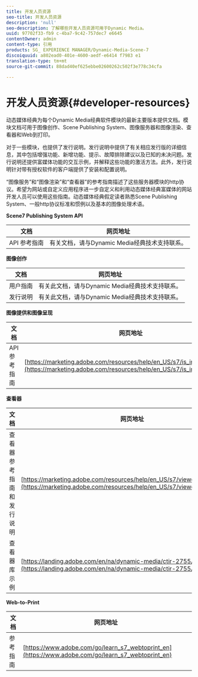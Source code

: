 ```yaml
---
title: 开发人员资源
seo-title: 开发人员资源
description: 'null'
seo-description: 了解哪些开发人员资源可用于Dynamic Media。
uuid: 97702f33-fb9 c-4ba7-9c42-757dec7 e6645
contentOwner: admin
content-type: 引用
products: SG_ EXPERIENCE MANAGER/Dynamic-Media-Scene-7
discoiquuid: a802ead0-401e-4600-aedf-e6414 f7983 e1
translation-type: tm+mt
source-git-commit: 88dad40ef625ebbe02600262c502f3e778c34cfa

---
```



# 开发人员资源{#developer-resources}

动态媒体经典为每个Dynamic Media经典软件模块的最新主要版本提供文档。模块文档可用于图像创作、Scene Publishing System、图像服务器和图像渲染、查看器和Web到打印。

对于一些模块，也提供了发行说明。发行说明中提供了有关相应发行版的详细信息，其中包括增强功能、新增功能、提示、故障排除建议以及已知的未决问题。发行说明还提供富媒体功能的交互示例，并解释这些功能的激活方法。此外，发行说明针对带有授权软件的客户端提供了安装和配置说明。

“图像服务”和“图像渲染”和“查看器”的参考指南描述了这些服务器模块的http协议。希望为网站或自定义应用程序进一步自定义和利用动态媒体经典富媒体的网站开发人员可以使用这些指南。动态媒体经典假定读者熟悉Scene Publishing System、一般http协议标准和惯例以及基本的图像处理术语。


**Scene7 Publishing System API**

| 文档 | 网页地址 |
|--- |--- |
| API 参考指南 | 有关文档，请与Dynamic Media经典技术支持联系。 |

**图像创作**

| 文档 | 网页地址 |
|--- |--- |
| 用户指南 | 有关此文档，请与Dynamic Media经典技术支持联系。 |
| 发行说明 | 有关此文档，请与Dynamic Media经典技术支持联系。 |

**图像提供和图像呈现**

| 文档 | 网页地址 |
|--- |--- |
| API 参考指南 | [https://marketing.adobe.com/resources/help/en_US/s7/is_ir_api/index.html](https://marketing.adobe.com/resources/help/en_US/s7/is_ir_api/index.html) |

**查看器**

| 文档 | 网页地址 |
|--- |--- |
| 查看器参考指南和发行说明 | [https://marketing.adobe.com/resources/help/en_US/s7/viewers_ref/index.html](https://marketing.adobe.com/resources/help/en_US/s7/viewers_ref/index.html) |
| 查看器库示例 | [https://landing.adobe.com/en/na/dynamic-media/ctir-2755/live-demos.html](https://landing.adobe.com/en/na/dynamic-media/ctir-2755/live-demos.htm) |


**Web-to-Print**

| 文档 | 网页地址 |
|--- |--- |
| 参考指南 | [https://www.adobe.com/go/learn_s7_webtoprint_en](https://www.adobe.com/go/learn_s7_webtoprint_en) |
